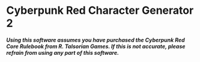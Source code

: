 # Cyberpunk Red Character Generator 2

***Using this software assumes you have purchased the Cyberpunk Red Core Rulebook from R. Talsorian Games.  If this is not accurate, please refrain from using any part of this software.***